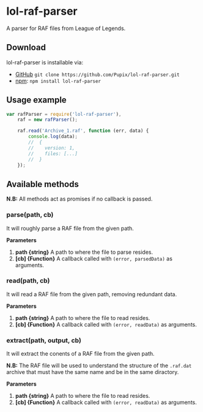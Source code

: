 # lol-raf-parser
A parser for RAF files from League of Legends.

## Download
lol-raf-parser is installable via:

- [GitHub](https://github.com/Pupix/lol-raf-parser) `git clone https://github.com/Pupix/lol-raf-parser.git`
- [npm](https://www.npmjs.com/): `npm install lol-raf-parser`

## Usage example

```js
var rafParser = require('lol-raf-parser'),
    raf = new rafParser();

    raf.read('Archive_1.raf', function (err, data) {
        console.log(data);
        //  {
        //    version: 1,
        //    files: [...]
        //  }
    });

```

## Available methods

**N.B:** All methods act as promises if no callback is passed.

### parse(path, cb)

It will roughly parse a RAF file from the given path.

**Parameters**

1. **path {string}** A path to where the file to parse resides.
2. **[cb] {Function}** A callback called with `(error, parsedData)` as arguments.

### read(path, cb)

It will read a RAF file from the given path, removing redundant data.

**Parameters**

1. **path {string}** A path to where the file to read resides.
2. **[cb] {Function}** A callback called with `(error, readData)` as arguments.

### extract(path, output, cb)

It will extract the conents of a RAF file from the given path.

**N.B:** The RAF file will be used to understand the structure of the `.raf.dat` archive that must have the same name and be in the same diractory.

**Parameters**

1. **path {string}** A path to where the file to read resides.
2. **[cb] {Function}** A callback called with `(error, readData)` as arguments.
